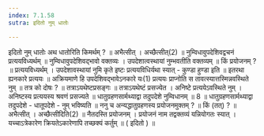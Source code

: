```yaml
---
index: 7.1.58
sutra: इदितो नुम् धातोः

---
```

 इदितो नुम् धातोः अथ धातोरिति किमर्थम् ? ॥ अभैत्सीत् । अच्छैत्सीत्(2) ॥ नुम्विधावुपदेशिवद्वचनं प्रत्ययविध्यर्थम् ॥ नुम्विधावुपदेशिवद्भावो वक्तव्यः । उपदेशात्वस्थायां नुम्भवतीति वक्तव्यम् ॥ किं प्रयोजनम् ? ॥ प्रत्ययविध्यर्थम् । उपदेशावस्थायां नुमि कृते इष्टः प्रत्ययविधिर्यथा स्यात् - कुण्डा हुण्डा इति ॥ इतरथा ह्यनकारे प्रत्ययः ॥ अक्रियमाणे हि उपदेशिवद्भावेऽनकारे यः(1) प्रत्ययः प्राप्नोति स तावत्स्यात्तस्मिन्नवस्थिते नुम् ॥ तत्र को दोषः ? ॥ तत्राऽयथेष्टप्रसङ्गः ॥ तत्राऽयथेष्टं प्रसज्येत । अनिष्टे प्रत्ययेऽवस्थिते नुम् । अनिष्टस्य प्रत्ययस्य श्रवणं प्रसज्यते ॥ धातुग्रहणसार्मथ्याद्वा तदुपदेशे नुम्विधानम् ॥ 8 ॥ धातुग्रहणसार्मथ्याद्वा तदुपदेशे - धातूपदेशे - नुम् भविष्यति ॥ ननु च अन्यद्धातुग्रहणस्य प्रयोजनमुक्तम् ? ॥ किं (तत्) ? ॥ अभैत्सीत् । अच्छैत्सीदिति(2) ॥ नैतदस्ति प्रयोजनम् । प्रयोजनं नाम तद्वक्तव्यं यन्नियोगतः स्यात् । यच्चाऽत्रेकारेण क्रियतेऽकारेणापि तच्छक्यं कर्तुम् ॥ ( इदितो ) ॥ 